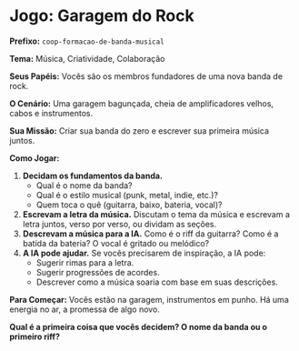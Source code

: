 # Jogo: Garagem do Rock

**Prefixo:** `coop-formacao-de-banda-musical`

**Tema:** Música, Criatividade, Colaboração

**Seus Papéis:** Vocês são os membros fundadores de uma nova banda de rock.

**O Cenário:** Uma garagem bagunçada, cheia de amplificadores velhos, cabos e instrumentos.

**Sua Missão:** Criar sua banda do zero e escrever sua primeira música juntos.

**Como Jogar:**
1.  **Decidam os fundamentos da banda.**
    *   Qual é o nome da banda?
    *   Qual é o estilo musical (punk, metal, indie, etc.)?
    *   Quem toca o quê (guitarra, baixo, bateria, vocal)?
2.  **Escrevam a letra da música.** Discutam o tema da música e escrevam a letra juntos, verso por verso, ou dividam as seções.
3.  **Descrevam a música para a IA.** Como é o riff da guitarra? Como é a batida da bateria? O vocal é gritado ou melódico?
4.  **A IA pode ajudar.** Se vocês precisarem de inspiração, a IA pode:
    *   Sugerir rimas para a letra.
    *   Sugerir progressões de acordes.
    *   Descrever como a música soaria com base em suas descrições.

**Para Começar:**
Vocês estão na garagem, instrumentos em punho. Há uma energia no ar, a promessa de algo novo.

**Qual é a primeira coisa que vocês decidem? O nome da banda ou o primeiro riff?**